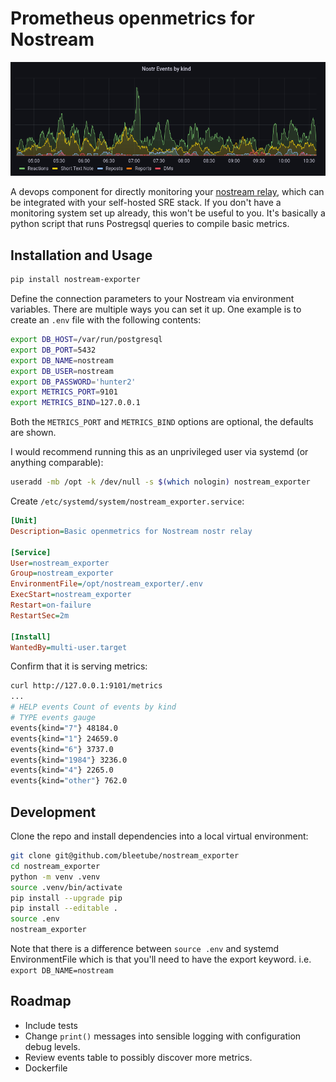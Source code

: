 # Prometheus openmetrics for Nostream

![events by kind](docs/screenshot-01.png)

A devops component for directly monitoring your [nostream relay](https://github.com/Cameri/nostream), which can be integrated with your self-hosted SRE stack. If you don't have a monitoring system set up already, this won't be useful to you. It's basically a python script that runs Postregsql queries to compile basic metrics.

## Installation and Usage

``` bash
pip install nostream-exporter
```

Define the connection parameters to your Nostream via environment variables. There are multiple ways you can set it up. One example is to create an `.env` file with the following contents:

```bash
export DB_HOST=/var/run/postgresql
export DB_PORT=5432
export DB_NAME=nostream
export DB_USER=nostream
export DB_PASSWORD='hunter2'
export METRICS_PORT=9101
export METRICS_BIND=127.0.0.1
```

Both the `METRICS_PORT` and `METRICS_BIND` options are optional, the defaults are shown.

I would recommend running this as an unprivileged user via systemd (or anything comparable):

```bash
useradd -mb /opt -k /dev/null -s $(which nologin) nostream_exporter
```

Create `/etc/systemd/system/nostream_exporter.service`:

```ini
[Unit]
Description=Basic openmetrics for Nostream nostr relay

[Service]
User=nostream_exporter
Group=nostream_exporter
EnvironmentFile=/opt/nostream_exporter/.env
ExecStart=nostream_exporter
Restart=on-failure
RestartSec=2m

[Install]
WantedBy=multi-user.target
```

Confirm that it is serving metrics:

```bash
curl http://127.0.0.1:9101/metrics
...
# HELP events Count of events by kind
# TYPE events gauge
events{kind="7"} 48184.0
events{kind="1"} 24659.0
events{kind="6"} 3737.0
events{kind="1984"} 3236.0
events{kind="4"} 2265.0
events{kind="other"} 762.0

```

## Development

Clone the repo and install dependencies into a local virtual environment:

```bash
git clone git@github.com/bleetube/nostream_exporter
cd nostream_exporter
python -m venv .venv
source .venv/bin/activate
pip install --upgrade pip
pip install --editable .
source .env
nostream_exporter
```

Note that there is a difference between `source .env` and systemd EnvironmentFile which is that you'll need to have the export keyword. i.e. `export DB_NAME=nostream`

## Roadmap

- Include tests
- Change `print()` messages into sensible logging with configuration debug levels.
- Review events table to possibly discover more metrics.
- Dockerfile
